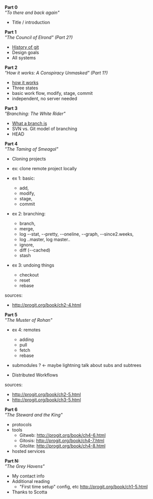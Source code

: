 __Part 0__    
_"To there and back again"_    

- Title / introduction  
  
__Part 1__    
_"The Council of Elrond" (Part 2?)_   
 
- [History of git](http://progit.org/book/ch1-2.html)  
- Design goals    
- All systems    
  
__Part 2__    
_"How it works: A Conspiracy Unmasked" (Part 1?)_   
 
- [how it works](http://progit.org/book/ch1-3.html )  
- Three states  
- basic work flow, modify, stage, commit
- independent, no server needed   
  
__Part 3__  
_"Branching: The White Rider"_  

- [What a branch is](http://progit.org/book/ch3-1.html)  
- SVN vs. Git model of branching  
- HEAD  
  
__Part 4__  
_"The Taming of Smeagol"_  

- Cloning projects   
- ex: clone remote project locally  
- ex 1: basic:  

  * add,   
  * modify,  
  * stage,   
  * commit  

- ex 2: branching:  

  * branch,   
  * merge,   
  * log --stat, --pretty, --oneline, --graph, --since2.weeks,   
  * log ..master, log master..  
  * ignore,   
  * diff (--cached)  
  * stash  

- ex 3: undoing things  

  * checkout  
  * reset  
  * rebase
  
sources:  
- http://progit.org/book/ch2-4.html  
  
__Part 5__  
_"The Muster of Rohan"_  

- ex 4: remotes  
  - adding  
  - pull  
  - fetch  
  - rebase  
  
- submodules ?  <- maybe lightning talk about subs and subtrees   
- Distributed Workflows  

sources:  

- http://progit.org/book/ch2-5.html  
- http://progit.org/book/ch3-5.html  
  
__Part 6__  
_"The Steward and the King"_  

- protocols  
- tools   
	- Gitweb: http://progit.org/book/ch4-6.html  
	- Gitosis: http://progit.org/book/ch4-7.html  
	- Gitolite: http://progit.org/book/ch4-8.html  
- hosted services  
  
  
  
__Part N:__  
_"The Grey Havens"_  

- My contact info  
- Additional reading  
	- "First time setup" config, etc http://progit.org/book/ch1-5.html   
- Thanks to Scotta